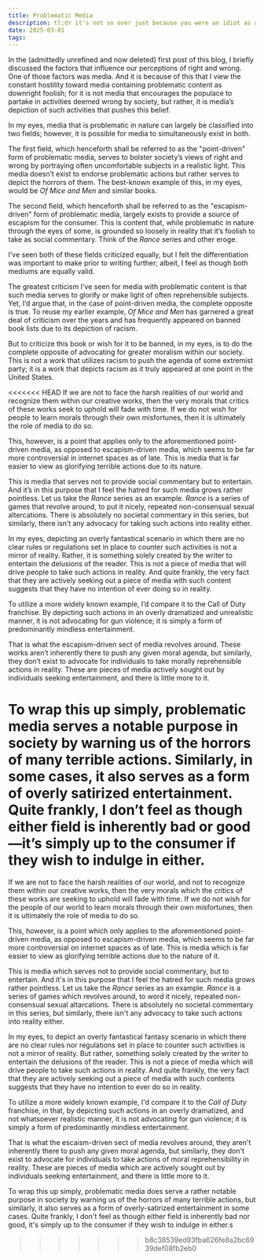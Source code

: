 ```yaml
---
title: Problematic Media
description: tl;dr it's not so over just because you were an idiot as a 12 year old.
date: 2025-03-01
tags: 
---
```


In the (admittedly unrefined and now deleted) first post of this blog, I briefly discussed the factors that influence our perceptions of right and wrong. One of those factors was media. And it is because of this that I view the constant hostility toward media containing problematic content as downright foolish; for it is not media that encourages the populace to partake in activities deemed wrong by society, but rather, it is media’s depiction of such activities that pushes this belief.

In my eyes, media that is problematic in nature can largely be classified into two fields; however, it is possible for media to simultaneously exist in both.

The first field, which henceforth shall be referred to as the "point-driven" form of problematic media, serves to bolster society’s views of right and wrong by portraying often uncomfortable subjects in a realistic light. This media doesn’t exist to endorse problematic actions but rather serves to depict the horrors of them. The best-known example of this, in my eyes, would be *Of Mice and Men* and similar books.

The second field, which henceforth shall be referred to as the "escapism-driven" form of problematic media, largely exists to provide a source of escapism for the consumer. This is content that, while problematic in nature through the eyes of some, is grounded so loosely in reality that it’s foolish to take as social commentary. Think of the *Rance* series and other eroge.

I’ve seen both of these fields criticized equally, but I felt the differentiation was important to make prior to writing further; albeit, I feel as though both mediums are equally valid.

The greatest criticism I’ve seen for media with problematic content is that such media serves to glorify or make light of often reprehensible subjects. Yet, I’d argue that, in the case of point-driven media, the complete opposite is true. To reuse my earlier example, *Of Mice and Men* has garnered a great deal of criticism over the years and has frequently appeared on banned book lists due to its depiction of racism.

But to criticize this book or wish for it to be banned, in my eyes, is to do the complete opposite of advocating for greater moralism within our society. This is not a work that utilizes racism to push the agenda of some extremist party; it is a work that depicts racism as it truly appeared at one point in the United States.

<<<<<<< HEAD
If we are not to face the harsh realities of our world and recognize them within our creative works, then the very morals that critics of these works seek to uphold will fade with time. If we do not wish for people to learn morals through their own misfortunes, then it is ultimately the role of media to do so.

This, however, is a point that applies only to the aforementioned point-driven media, as opposed to escapism-driven media, which seems to be far more controversial in internet spaces as of late. This is media that is far easier to view as glorifying terrible actions due to its nature.

This is media that serves not to provide social commentary but to entertain. And it’s in this purpose that I feel the hatred for such media grows rather pointless. Let us take the *Rance* series as an example. *Rance* is a series of games that revolve around, to put it nicely, repeated non-consensual sexual altercations. There is absolutely no societal commentary in this series, but similarly, there isn’t any advocacy for taking such actions into reality either.

In my eyes, depicting an overly fantastical scenario in which there are no clear rules or regulations set in place to counter such activities is not a mirror of reality. Rather, it is something solely created by the writer to entertain the delusions of the reader. This is not a piece of media that will drive people to take such actions in reality. And quite frankly, the very fact that they are actively seeking out a piece of media with such content suggests that they have no intention of ever doing so in reality.

To utilize a more widely known example, I’d compare it to the Call of Duty franchise. By depicting such actions in an overly dramatized and unrealistic manner, it is not advocating for gun violence; it is simply a form of predominantly mindless entertainment.

That is what the escapism-driven sect of media revolves around. These works aren’t inherently there to push any given moral agenda, but similarly, they don’t exist to advocate for individuals to take morally reprehensible actions in reality. These are pieces of media actively sought out by individuals seeking entertainment, and there is little more to it.

To wrap this up simply, problematic media serves a notable purpose in society by warning us of the horrors of many terrible actions. Similarly, in some cases, it also serves as a form of overly satirized entertainment. Quite frankly, I don’t feel as though either field is inherently bad or good—it’s simply up to the consumer if they wish to indulge in either.
=======
If we are not to face the harsh realities of our world, and not to recognize them within our creative works, then the very morals which the critics of these works are seeking to uphold will fade with time. If we do not wish for the people of our world to learn morals through their own misfortunes, then it is ultimately the role of media to do so.

This, however, is a point which only applies to the aforementioned point-driven media, as opposed to escapism-driven media, which seems to be far more controversial on internet spaces as of late. This is media which is far easier to view as glorifying terrible actions due to the nature of it.

This is media which serves not to provide social commentary, but to entertain. And it's in this purpose that I feel the hatred for such media grows rather pointless. Let us take the *Rance* series as an example. *Rance* is a series of games which revolves around, to word it nicely, repeated non-consensual sexual altarcations. There is absolutely no societal commentary in this series, but similarly, there isn't any advocacy to take such actions into reality either.

In my eyes, to depict an overly fantastical fantasy scenario in which there are no clear rules nor regulations set in place to counter such activities is not a mirror of reality. But rather, something solely created by the writer to entertain the delusions of the reader. This is not a piece of media which will drive people to take such actions in reality. And quite frankly, the very fact that they are actively seeking out a piece of media with such contents suggests that they have no intention to ever do so in reality.

To utilize a more widely known example, I'd compare it to the *Call of Duty* franchise, in that, by depicting such actions in an overly dramatized, and not whatsoever realistic manner, it is not advocating for gun violence; it is simply a form of predominantly mindless entertainment. 

That is what the escaism-driven sect of media revolves around, they aren't inherently there to push any given moral agenda, but similarly, they don't exist to advocate for individuals to take actions of moral reprehensibility in reality. These are pieces of media which are actively sought out by individuals seeking entertainment, and there is little more to it.

To wrap this up simply, problematic media does serve a rather notable purpose in society by warning us of the horrors of many terrible actions, but similarly, it also serves as a form of overly-satirized entertainment in some cases. Quite frankly, I don't feel as though either field is inherently bad nor good, it's simply up to the consumer if they wish to indulge in either.s
>>>>>>> b8c38539ed93fba626fe8a2bc6939def08fb2eb0
